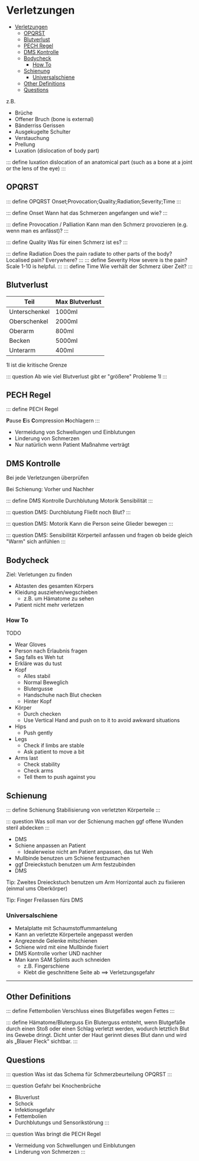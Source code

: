 # Verletzungen


- [Verletzungen](#verletzungen)
  - [OPQRST](#opqrst)
  - [Blutverlust](#blutverlust)
  - [PECH Regel](#pech-regel)
  - [DMS Kontrolle](#dms-kontrolle)
  - [Bodycheck](#bodycheck)
    - [How To](#how-to)
  - [Schienung](#schienung)
    - [Universalschiene](#universalschiene)
  - [Other Definitions](#other-definitions)
  - [Questions](#questions)


z.B.
+ Brüche
+ Offener Bruch (bone is external)
+ Bänderriss Gerissen
+ Ausgekugelte Schulter
+ Verstauchung
+ Prellung
+ Luxation (dislocation of body part)

::: define luxation
dislocation of an anatomical part (such as a bone at a joint or the lens of the eye)
:::



## OPQRST

::: define OPQRST
Onset;Provocation;Quality;Radiation;Severity;Time
:::


::: define Onset
Wann hat das Schmerzen angefangen und wie?
:::

::: define Provocation / Palliation
Kann man den Schmerz provozieren (e.g. wenn man es anfässt)?
:::

::: define Quality
Was für einen Schmerz ist es?
:::

::: define Radiation
Does the pain radiate to other parts of the body? Localised pain? Everywhere?
:::
::: define Severity
How severe is the pain? Scale 1-10 is helpful.
:::
::: define Time
Wie verhält der Schmerz über Zeit?
:::

## Blutverlust

Teil | Max Blutverlust
---|---
Unterschenkel |1000ml
 Oberschenkel  |2000ml
 Oberarm |800ml
 Becken |5000ml
 Unterarm |400ml

1l ist die kritische Grenze

::: question Ab wie viel Blutverlust gibt er "größere" Probleme
1l
:::

## PECH Regel

::: define PECH Regel

**P**ause **E**is **C**ompression **H**ochlagern
:::

- Vermeidung von Schwellungen und Einblutungen
- Linderung von Schmerzen
- Nur natürlich wenn Patient Maßnahme verträgt

## DMS Kontrolle

Bei jede Verletzungen überprüfen

Bei Schienung: Vorher und Nachher 

::: define DMS Kontrolle
Durchblutung
Motorik
Sensibilität
:::

::: question DMS: Durchblutung
Fließt noch Blut?
:::

::: question DMS: Motorik
Kann die Person seine Glieder bewegen
:::

::: question DMS: Sensibilität
Körperteil anfassen und fragen ob beide gleich "Warm" sich anfühlen
:::

## Bodycheck

Ziel: Verletungen zu finden

- Abtasten des gesamten Körpers
- Kleidung ausziehen/wegschieben
  - z.B. um Hämatome zu sehen
- Patient nicht mehr verletzen


### How To

TODO

- Wear Gloves
- Person nach Erlaubnis fragen
- Sag falls es Weh tut
- Erkläre was du tust
- Kopf
  - Alles stabil
  - Normal Beweglich
  - Blutergusse
  - Handschuhe nach Blut checken
  - Hinter Kopf
- Körper
  - Durch checken
  - Use Vertical Hand and push on to it to avoid awkward situations
- Hips
  - Push gently
- Legs
  - Check if limbs are stable
  - Ask patient to move a bit
- Arms last
  - Check stability
  - Check arms
  - Tell them to push against you



## Schienung

::: define Schienung
Stabilisierung von verletzten Körperteile
:::

::: question Was soll man vor der Schienung machen
ggf offene Wunden steril abdecken
:::

- DMS
- Schiene anpassen an Patient
  - Idealerweise nicht am Patient anpassen, das tut Weh
- Mullbinde benutzen um Schiene festzumachen
- ggf Dreieckstuch benutzen um Arm festzubinden
- DMS

Tip: Zweites Dreieckstuch benutzen um Arm Horrizontal auch zu fixiieren (einmal ums Oberkörper)

Tip: Finger Freilassen fürs DMS

### Universalschiene

- Metalplatte mit Schaumstoffummantelung
- Kann an verletzte Körperteile angepasst werden
- Angrezende Gelenke mitschienen
- Schiene wird mit eine Mullbinde fixiert
- DMS Kontrolle vorher UND nachher
- Man kann SAM Splints auch schneiden
  - z.B. Fingerschiene
  - Klebt die geschnittene Seite ab ==> Verletzungsgefahr


---

## Other Definitions

::: define Fettembolien
Verschluss eines Blutgefäßes wegen Fettes
:::

::: define Hämatome/Bluterguss
Ein Bluterguss entsteht, wenn Blutgefäße durch einen Stoß oder einen Schlag verletzt werden, wodurch letztlich Blut ins Gewebe dringt. Dicht unter der Haut gerinnt dieses Blut dann und wird als „Blauer Fleck“ sichtbar.
:::


## Questions

::: question Was ist das Schema für Schmerzbeurteilung
OPQRST
:::

::: question Gefahr bei Knochenbrüche
+ Bluverlust
+ Schock
+ Infektionsgefahr
+ Fettembolien
+ Durchblutungs und Sensorikstörung
:::

::: question Was bringt die PECH Regel
- Vermeidung von Schwellungen und Einblutungen
- Linderung von Schmerzen
:::